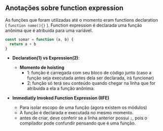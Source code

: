 ## Anotações sobre function expression

As funções que foram utilizadas até o momento eram functions declaration ( `function nome(){}` ). Function expression é declarada uma função anônima que é atribuida para uma variável.
  ```JavaScript
  const somar = function (a, b) {
    return a + b
  }
  ```

- **Declaration(1) vs Expression(2)**:
  - **Momento de hoisting**
    - 1: função é carregada com seu bloco de código junto (caso a função seja executada antes dela ser declarada, irá funcionar)
    - 2: função só terá seu conteúdo quando chegar na linha que for atribuída a ela a função anônima.
  
- **Immediatly Invoked Function Expression (IIFE)**
  - Para isolar escopo de uma função (agora existem os módulos)
  - A função é declarada e executada no mesmo momento.
  - antes de criar, deve conferir se a linha anterior possui `;`, pois o compilador pode confundir pensando que é uma função.
